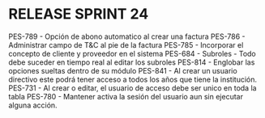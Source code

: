 # RELEASE SPRINT 24
PES-789 - Opción de abono automatico al crear una factura
PES-786 - Administrar campo de T&C al pie de la factura
PES-785 - Incorporar el concepto de cliente y proveedor en el sistema
PES-684 - Subroles - Todo debe suceder en tiempo real al editar los subroles
PES-814 - Englobar las opciones sueltas dentro de su módulo
PES-841 - Al crear un usuario directivo este podrá tener acceso a todos los años que tiene la institución.
PES-731 - Al crear o editar, el usuario de acceso debe ser unico en toda la tabla
PES-780 - Mantener activa la sesión del usuario aun sin ejecutar alguna acción.